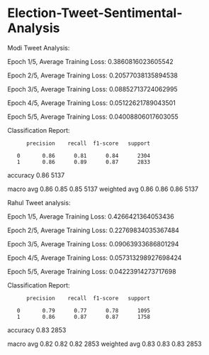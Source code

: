 # Election-Tweet-Sentimental-Analysis

Modi Tweet Analysis:

Epoch 1/5, Average Training Loss: 0.3860816023605542

Epoch 2/5, Average Training Loss: 0.20577038135894538

Epoch 3/5, Average Training Loss: 0.08852713724062995

Epoch 4/5, Average Training Loss: 0.05122621789043501

Epoch 5/5, Average Training Loss: 0.04008806017603055

Classification Report:

          precision    recall  f1-score   support

       0       0.86      0.81      0.84      2304
       1       0.86      0.89      0.87      2833
       

accuracy                           0.86      5137


macro avg 0.86 0.85 0.85 5137 weighted avg 0.86 0.86 0.86 5137

Rahul Tweet analysis:

Epoch 1/5, Average Training Loss: 0.4266421364053436

Epoch 2/5, Average Training Loss: 0.22769834035367484

Epoch 3/5, Average Training Loss: 0.09063933686801294

Epoch 4/5, Average Training Loss: 0.057313298927698424

Epoch 5/5, Average Training Loss: 0.04223914273717698

Classification Report:

          precision    recall  f1-score   support

       0       0.79      0.77      0.78      1095
       1       0.86      0.87      0.87      1758

accuracy                           0.83      2853

macro avg 0.82 0.82 0.82 2853 weighted avg 0.83 0.83 0.83 2853

